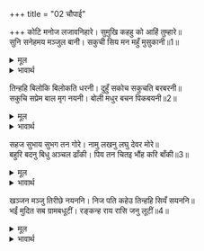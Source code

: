 +++
title = "02 चौपाई"

+++
कोटि मनोज लजावनिहारे। सुमुखि कहहु को आहिं तुम्हारे॥  
सुनि सनेहमय मञ्जुल बानी। सकुची सिय मन महुँ मुसुकानी॥1॥  

<details><summary>मूल</summary>

कोटि मनोज लजावनिहारे। सुमुखि कहहु को आहिं तुम्हारे॥  
सुनि सनेहमय मञ्जुल बानी। सकुची सिय मन महुँ मुसुकानी॥1॥  
</details>

<details><summary>भावार्थ</summary>

हे सुमुखि! कहो तो अपनी सुन्दरता से करोडों कामदेवों को लजाने वाले ये तुम्हारे कौन हैं? उनकी ऐसी प्रेममयी सुन्दर वाणी सुनकर सीताजी सकुचा गईं और मन ही मन मुस्कुराईं॥1॥  
</details>

तिन्हहि बिलोकि बिलोकति धरनी। दुहुँ सकोच सकुचति बरबरनी॥  
सकुचि सप्रेम बाल मृग नयनी। बोली मधुर बचन पिकबयनी॥2॥  

<details><summary>मूल</summary>

तिन्हहि बिलोकि बिलोकति धरनी। दुहुँ सकोच सकुचति बरबरनी॥  
सकुचि सप्रेम बाल मृग नयनी। बोली मधुर बचन पिकबयनी॥2॥  
</details>

<details><summary>भावार्थ</summary>

उत्तम (गौर) वर्णवाली सीताजी उनको देखकर (सङ्कोचवश) पृथ्वी की ओर देखती हैं। वे दोनों ओर के सङ्कोच से सकुचा रही हैं (अर्थात न बताने में ग्राम की स्त्रियों को दुःख होने का सङ्कोच है और बताने में लज्जा रूप सङ्कोच)। हिरन के बच्चे के सदृश नेत्र वाली और कोकिल की सी वाणी वाली सीताजी सकुचाकर प्रेम सहित मधुर वचन बोलीं-॥2॥  
</details>

सहज सुभाय सुभग तन गोरे। नामु लखनु लघु देवर मोरे॥  
बहुरि बदनु बिधु अञ्चल ढाँकी। पिय तन चितइ भौंह करि बाँकी॥3॥  

<details><summary>मूल</summary>

सहज सुभाय सुभग तन गोरे। नामु लखनु लघु देवर मोरे॥  
बहुरि बदनु बिधु अञ्चल ढाँकी। पिय तन चितइ भौंह करि बाँकी॥3॥  
</details>

<details><summary>भावार्थ</summary>

ये जो सहज स्वभाव, सुन्दर और गोरे शरीर के हैं, उनका नाम लक्ष्मण है, ये मेरे छोटे देवर हैं। फिर सीताजी ने (लज्जावश) अपने चन्द्रमुख को आँचल से ढँककर और प्रियतम (श्री रामजी) की ओर निहारकर भौंहें टेढी करके,॥3॥  
</details>

खञ्जन मञ्जु तिरीछे नयननि। निज पति कहेउ तिन्हहि सियँ सयननि॥  
भईं मुदित सब ग्रामबधूटीं। रङ्कन्ह राय रासि जनु लूटीं॥4॥  

<details><summary>मूल</summary>

खञ्जन मञ्जु तिरीछे नयननि। निज पति कहेउ तिन्हहि सियँ सयननि॥  
भईं मुदित सब ग्रामबधूटीं। रङ्कन्ह राय रासि जनु लूटीं॥4॥  
</details>

<details><summary>भावार्थ</summary>

खञ्जन पक्षी के से सुन्दर नेत्रों को तिरछा करके सीताजी ने इशारे से उन्हें कहा कि ये (श्री रामचन्द्रजी) मेरे पति हैं। यह जानकर गाँव की सब युवती स्त्रियाँ इस प्रकार आनन्दित हुईं, मानो कङ्गालों ने धन की राशियाँ लूट ली हों॥4॥  
</details>

<div class="audioEmbed"  caption="AIR-वाचनम्" src="https://archive
.org/download/rAmcharitmAnas-AIR/EPI-171.mp3"></div>

